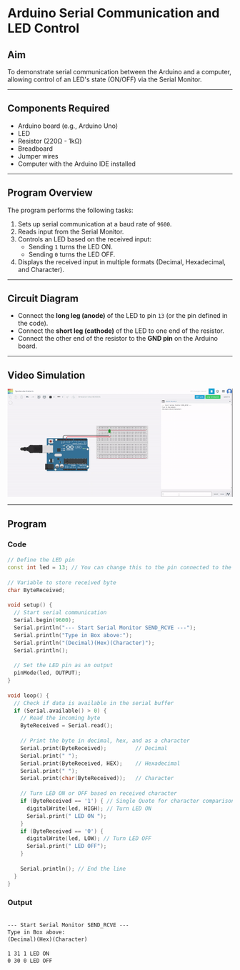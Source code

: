 # Arduino Serial Communication and LED Control

## Aim

To demonstrate serial communication between the Arduino and a computer, allowing control of an LED's state (ON/OFF) via the Serial Monitor.

---

## Components Required

- Arduino board (e.g., Arduino Uno)
- LED
- Resistor (220Ω - 1kΩ)
- Breadboard
- Jumper wires
- Computer with the Arduino IDE installed

---

## Program Overview

The program performs the following tasks:

1. Sets up serial communication at a baud rate of `9600`.
2. Reads input from the Serial Monitor.
3. Controls an LED based on the received input:
   - Sending `1` turns the LED ON.
   - Sending `0` turns the LED OFF.
4. Displays the received input in multiple formats (Decimal, Hexadecimal, and Character).

---

## Circuit Diagram

- Connect the **long leg (anode)** of the LED to pin `13` (or the pin defined in the code).
- Connect the **short leg (cathode)** of the LED to one end of the resistor.
- Connect the other end of the resistor to the **GND pin** on the Arduino board.

---
## Video Simulation


![](./serialmonitor.gif)

---


## Program

### Code

```cpp
// Define the LED pin
const int led = 13; // You can change this to the pin connected to the LED

// Variable to store received byte
char ByteReceived;

void setup() {
  // Start serial communication
  Serial.begin(9600);
  Serial.println("--- Start Serial Monitor SEND_RCVE ---");
  Serial.println("Type in Box above:");
  Serial.println("(Decimal)(Hex)(Character)");
  Serial.println();

  // Set the LED pin as an output
  pinMode(led, OUTPUT);
}

void loop() {
  // Check if data is available in the serial buffer
  if (Serial.available() > 0) {
    // Read the incoming byte
    ByteReceived = Serial.read();

    // Print the byte in decimal, hex, and as a character
    Serial.print(ByteReceived);         // Decimal
    Serial.print(" ");
    Serial.print(ByteReceived, HEX);    // Hexadecimal
    Serial.print(" ");
    Serial.print(char(ByteReceived));   // Character

    // Turn LED ON or OFF based on received character
    if (ByteReceived == '1') { // Single Quote for character comparison
      digitalWrite(led, HIGH); // Turn LED ON
      Serial.print(" LED ON ");
    }
    if (ByteReceived == '0') {
      digitalWrite(led, LOW); // Turn LED OFF
      Serial.print(" LED OFF");
    }

    Serial.println(); // End the line
  }
}
```

### Output

```text

--- Start Serial Monitor SEND_RCVE ---
Type in Box above:
(Decimal)(Hex)(Character)

1 31 1 LED ON 
0 30 0 LED OFF

```